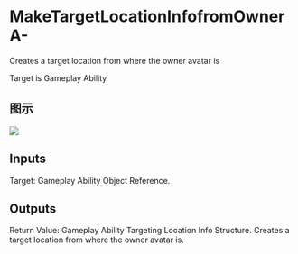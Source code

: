 # MakeTargetLocationInfofromOwnerA-

Creates a target location from where the owner avatar is

Target is Gameplay Ability

## 图示

![]($-20221218-17322592.png)

## Inputs

Target: Gameplay Ability Object Reference.  

## Outputs

Return Value: Gameplay Ability Targeting Location Info Structure. Creates a target location from where the owner avatar is.


